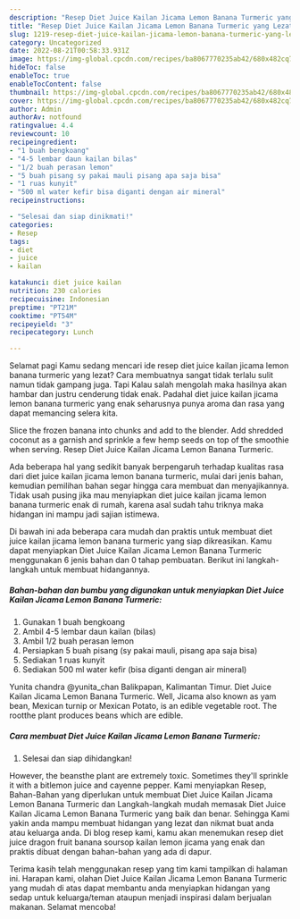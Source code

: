 ```yaml
---
description: "Resep Diet Juice Kailan Jicama Lemon Banana Turmeric yang Lezat Sekali"
title: "Resep Diet Juice Kailan Jicama Lemon Banana Turmeric yang Lezat Sekali"
slug: 1219-resep-diet-juice-kailan-jicama-lemon-banana-turmeric-yang-lezat-sekali
category: Uncategorized
date: 2022-08-21T00:58:33.931Z
image: https://img-global.cpcdn.com/recipes/ba8067770235ab42/680x482cq70/diet-juice-kailan-jicama-lemon-banana-turmeric-foto-resep-utama.jpg
hideToc: false
enableToc: true
enableTocContent: false
thumbnail: https://img-global.cpcdn.com/recipes/ba8067770235ab42/680x482cq70/diet-juice-kailan-jicama-lemon-banana-turmeric-foto-resep-utama.jpg
cover: https://img-global.cpcdn.com/recipes/ba8067770235ab42/680x482cq70/diet-juice-kailan-jicama-lemon-banana-turmeric-foto-resep-utama.jpg
author: Admin
authorAv: notfound
ratingvalue: 4.4
reviewcount: 10
recipeingredient:
- "1 buah bengkoang"
- "4-5 lembar daun kailan bilas"
- "1/2 buah perasan lemon"
- "5 buah pisang sy pakai mauli pisang apa saja bisa"
- "1 ruas kunyit"
- "500 ml water kefir bisa diganti dengan air mineral"
recipeinstructions:

- "Selesai dan siap dinikmati!"
categories:
- Resep
tags:
- diet
- juice
- kailan

katakunci: diet juice kailan 
nutrition: 230 calories
recipecuisine: Indonesian
preptime: "PT21M"
cooktime: "PT54M"
recipeyield: "3"
recipecategory: Lunch

---
```



Selamat pagi Kamu sedang mencari ide resep diet juice kailan jicama lemon banana turmeric yang lezat? Cara membuatnya sangat tidak terlalu sulit namun tidak gampang juga. Tapi Kalau salah mengolah maka hasilnya akan hambar dan justru cenderung tidak enak. Padahal diet juice kailan jicama lemon banana turmeric yang enak seharusnya punya aroma dan rasa yang dapat memancing selera kita.


Slice the frozen banana into chunks and add to the blender. Add shredded coconut as a garnish and sprinkle a few hemp seeds on top of the smoothie when serving. Resep Diet Juice Kailan Jicama Lemon Banana Turmeric.

Ada beberapa hal yang sedikit banyak berpengaruh terhadap kualitas rasa dari diet juice kailan jicama lemon banana turmeric, mulai dari jenis bahan, kemudian pemilihan bahan segar hingga cara membuat dan menyajikannya. Tidak usah pusing jika mau menyiapkan diet juice kailan jicama lemon banana turmeric enak di rumah, karena asal sudah tahu triknya maka hidangan ini mampu jadi sajian istimewa.


Di bawah ini ada beberapa cara mudah dan praktis untuk membuat diet juice kailan jicama lemon banana turmeric yang siap dikreasikan. Kamu dapat menyiapkan Diet Juice Kailan Jicama Lemon Banana Turmeric menggunakan 6 jenis bahan dan 0 tahap pembuatan. Berikut ini langkah-langkah untuk membuat hidangannya.

<!--inarticleads1-->

##### Bahan-bahan dan bumbu yang digunakan untuk menyiapkan Diet Juice Kailan Jicama Lemon Banana Turmeric:

1. Gunakan 1 buah bengkoang
1. Ambil 4-5 lembar daun kailan (bilas)
1. Ambil 1/2 buah perasan lemon
1. Persiapkan 5 buah pisang (sy pakai mauli, pisang apa saja bisa)
1. Sediakan 1 ruas kunyit
1. Sediakan 500 ml water kefir (bisa diganti dengan air mineral)


Yunita chandra @yunita_chan Balikpapan, Kalimantan Timur. Diet Juice Kailan Jicama Lemon Banana Turmeric. Well, Jicama also known as yam bean, Mexican turnip or Mexican Potato, is an edible vegetable root. The rootthe plant produces beans which are edible. 

<!--inarticleads2-->

##### Cara membuat Diet Juice Kailan Jicama Lemon Banana Turmeric:


1. Selesai dan siap dihidangkan!

However, the beansthe plant are extremely toxic. Sometimes they&#39;ll sprinkle it with a bitlemon juice and cayenne pepper. Kami menyiapkan Resep, Bahan-Bahan yang diperlukan untuk membuat Diet Juice Kailan Jicama Lemon Banana Turmeric dan Langkah-langkah mudah memasak Diet Juice Kailan Jicama Lemon Banana Turmeric yang baik dan benar. Sehingga Kami yakin anda mampu membuat hidangan yang lezat dan nikmat buat anda atau keluarga anda. Di blog resep kami, kamu akan menemukan resep diet juice dragon fruit banana soursop kailan lemon jicama yang enak dan praktis dibuat dengan bahan-bahan yang ada di dapur. 

Terima kasih telah menggunakan resep yang tim kami tampilkan di halaman ini. Harapan kami, olahan Diet Juice Kailan Jicama Lemon Banana Turmeric yang mudah di atas dapat membantu anda menyiapkan hidangan yang sedap untuk keluarga/teman ataupun menjadi inspirasi dalam berjualan makanan. Selamat mencoba!
